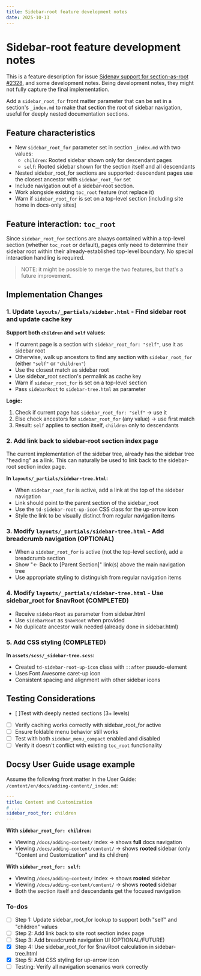 ```yaml
---
title: Sidebar-root feature development notes
date: 2025-10-13
---
```


# Sidebar-root feature development notes

<!-- cSpell:ignore sidenav -->

This is a feature description for issue [Sidenav support for section-as-root
#2328][#2328], and some development notes. Being development notes, they might
not fully capture the final implementation.

Add a `sidebar_root_for` front matter parameter that can be set in a section's
`_index.md` to make that section the root of sidebar navigation, useful for
deeply nested documentation sections.

## Feature characteristics

- New `sidebar_root_for` parameter set in section `_index.md` with two values:
  - `children`: Rooted sidebar shown only for descendant pages
  - `self`: Rooted sidebar shown for the section itself and all descendants
- Nested sidebar_root_for sections are supported: descendant pages use the
  closest ancestor with `sidebar_root_for` set
- Include navigation out of a sidebar-root section.
- Work alongside existing `toc_root` feature (not replace it)
- Warn if `sidebar_root_for` is set on a top-level section (including site home
  in docs-only sites)

## Feature interaction: `toc_root`

Since `sidebar_root_for` sections are always contained within a top-level
section (whether `toc_root` or default), pages only need to determine their
sidebar root within their already-established top-level boundary. No special
interaction handling is required.

> NOTE: it might be possible to merge the two features, but that's a future
> improvement.

## Implementation Changes

### 1. Update `layouts/_partials/sidebar.html` - Find sidebar root and update cache key

**Support both `children` and `self` values:**

- If current page is a section with `sidebar_root_for: "self"`, use it as
  sidebar root
- Otherwise, walk up ancestors to find any section with `sidebar_root_for`
  (either `"self"` or `"children"`)
- Use the closest match as sidebar root
- Use sidebar_root section's permalink as cache key
- Warn if `sidebar_root_for` is set on a top-level section
- Pass `sidebarRoot` to `sidebar-tree.html` as parameter

**Logic:**

1. Check if current page has `sidebar_root_for: "self"` → use it
2. Else check ancestors for `sidebar_root_for` (any value) → use first match
3. Result: `self` applies to section itself, `children` only to descendants

### 2. Add link back to sidebar-root section index page

The current implementation of the sidebar tree, already has the sidebar tree
"heading" as a link. This can naturally be used to link back to the sidebar-root
section index page.

**In `layouts/_partials/sidebar-tree.html`:**

- When `sidebar_root_for` is active, add a link at the top of the sidebar
  navigation
- Link should point to the parent section of the sidebar_root
- Use the `td-sidebar-root-up-icon` CSS class for the up-arrow icon
- Style the link to be visually distinct from regular navigation items

### 3. Modify `layouts/_partials/sidebar-tree.html` - Add breadcrumb navigation (OPTIONAL)

- When a `sidebar_root_for` is active (not the top-level section), add a
  breadcrumb section
- Show "← Back to [Parent Section]" link(s) above the main navigation tree
- Use appropriate styling to distinguish from regular navigation items

### 4. Modify `layouts/_partials/sidebar-tree.html` - Use sidebar_root for $navRoot (COMPLETED)

- Receive `sidebarRoot` as parameter from sidebar.html
- Use `sidebarRoot` as `$navRoot` when provided
- No duplicate ancestor walk needed (already done in sidebar.html)

### 5. Add CSS styling (COMPLETED)

**In `assets/scss/_sidebar-tree.scss`:**

- Created `td-sidebar-root-up-icon` class with `::after` pseudo-element
- Uses Font Awesome caret-up icon
- Consistent spacing and alignment with other sidebar icons

## Testing Considerations

- [ ]Test with deeply nested sections (3+ levels)
- [ ] Verify caching works correctly with sidebar_root_for active
- [ ] Ensure foldable menu behavior still works
- [ ] Test with both `sidebar_menu_compact` enabled and disabled
- [ ] Verify it doesn't conflict with existing `toc_root` functionality

## Docsy User Guide usage example

Assume the following front matter in the User Guide:
`/content/en/docs/adding-content/_index.md`:

```yaml
---
title: Content and Customization
# ...
sidebar_root_for: children
---
```

**With `sidebar_root_for: children`:**

- Viewing `/docs/adding-content/` index → shows **full** docs navigation
- Viewing `/docs/adding-content/content/` → shows **rooted** sidebar (only
  "Content and Customization" and its children)

**With `sidebar_root_for: self`:**

- Viewing `/docs/adding-content/` index → shows **rooted** sidebar
- Viewing `/docs/adding-content/content/` → shows **rooted** sidebar
- Both the section itself and descendants get the focused navigation

### To-dos

- [ ] Step 1: Update sidebar_root_for lookup to support both "self" and
      "children" values
- [ ] Step 2: Add link back to site root section index page
- [ ] Step 3: Add breadcrumb navigation UI (OPTIONAL/FUTURE)
- [x] Step 4: Use sidebar_root_for for $navRoot calculation in sidebar-tree.html
- [x] Step 5: Add CSS styling for up-arrow icon
- [ ] Testing: Verify all navigation scenarios work correctly

[#2328]: https://github.com/google/docsy/issues/2328
